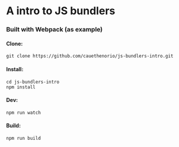 # A intro to JS bundlers

### Built with Webpack (as example)

#### Clone:
```
git clone https://github.com/cauethenorio/js-bundlers-intro.git
```

#### Install:
```
cd js-bundlers-intro
npm install
```

#### Dev:
```
npm run watch
```

#### Build:
```
npm run build
```